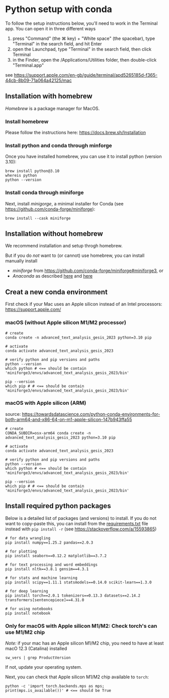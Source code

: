 # Python setup with conda

To follow the setup instructions below, you'll need to work in the Terminal app.
You can open it in three different ways

1. press "Command" (the ⌘ key) + "White space" (the spacebar), type "Terminal"  in the search field, and hit Enter
2. open the Launchpad, type "Terminal" in the search field, then click Terminal
3. in the Finder, open the /Applications/Utilities folder, then double-click "Terminal.app"

see https://support.apple.com/en-gb/guide/terminal/apd5265185d-f365-44cb-8b09-71a064a42125/mac

## Installation with homebrew

*Homebrew* is a package manager for MacOS.

### Install homebrew

Please follow the instructions here: https://docs.brew.sh/Installation

### Install python and conda through minforge

Once you have installed homebrew, you can  use it to install python (version 3.10):

```shell
brew install python@3.10
whereis python
python --version
```

### Install conda through miniforge

Next, install *minigorge*, a minimal installer for Conda (see https://github.com/conda-forge/miniforge):

```shell
brew install --cask miniforge
```

## Installation without homebrew

We recommend installation and setup throgh homebrew.

But if you do *not* want to (or cannot) use homebrew, you can install manually install

- *miniforge* from https://github.com/conda-forge/miniforge#miniforge3, or 
- *Anaconda* as described [here](https://www.anaconda.com/download/) and [here](https://docs.conda.io/projects/conda/en/latest/user-guide/install/macos.html)


## Creat a new conda environment

First check if your Mac uses an Apple silicon instead of an Intel processors: https://support.apple.com/

### macOS (without Apple silicon M1/M2 processor)

```shell
# create
conda create -n advanced_text_analysis_gesis_2023 python=3.10 pip

# activate
conda activate advanced_text_analysis_gesis_2023

# verify python and pip versions and paths
python --version
which python # <== should be contain 'miniforge3/envs/advanced_text_analysis_gesis_2023/bin'

pip --version
which pip # # <== should be contain 'miniforge3/envs/advanced_text_analysis_gesis_2023/bin'
```


### macOS with Apple silicon (ARM)

source: https://towardsdatascience.com/python-conda-environments-for-both-arm64-and-x86-64-on-m1-apple-silicon-147b943ffa55

```shell
# create
CONDA_SUBDIR=osx-arm64 conda create -n advanced_text_analysis_gesis_2023 python=3.10 pip

# activate
conda activate advanced_text_analysis_gesis_2023

# verify python and pip versions and paths
python --version
which python # <== should be contain 'miniforge3/envs/advanced_text_analysis_gesis_2023/bin'

pip --version
which pip # # <== should be contain 'miniforge3/envs/advanced_text_analysis_gesis_2023/bin'
```


## Install required python packages

Below is a detailed list of packages (and versions) to install.
If you do not want to copy-paste this, you can install from the [requirements.txt](./requirements.txt) file instead with `pip install -r` (see https://stackoverflow.com/a/15593865)

```shell
# for data wrangling
pip install numpy==1.25.2 pandas==2.0.3 

# for plotting
pip install seaborn==0.12.2 matplotlib==3.7.2

# for text processing and word embeddings
pip install nltk==3.8.1 gensim==4.3.1

# for stats and machine learning
pip install scipy==1.11.1 statsmodels==0.14.0 scikit-learn==1.3.0

# for deep learning
pip install torch==2.0.1 tokenizers==0.13.3 datasets==2.14.2 transformers[sentencepiece]==4.31.0

# for using notebooks
pip install notebook
```

### Only for macOS with Apple silicon M1/M2: Check torch's can use M1/M2 chip

*Note:* if your mac has an Apple silicon M1/M2 chip, you need to have at least macO 12.3 (Catalina) installed

```shell
sw_vers | grep ProductVersion
```

If not, update your operating system.

Next, you can check that Apple silicon M1/M2 chip available to `torch`: 

```shell
python -c 'import torch.backends.mps as mps; print(mps.is_available())' # <== should be True
```





